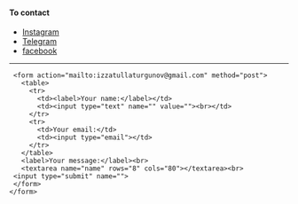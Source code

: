 <html lang="en" dir="ltr">
  <head>
    <meta charset="utf-8">
    <title>Izzatulla Turgunov</title>
  </head>
  <body>
    <h4>To contact</h4>
     <ul>
       <li><a href="izzatullo_1">Instagram</a></li>
       <li><a href="tymmmmy">Telegram</a></li>
       <li><a href="Turgunov Izzatulloh">facebook</a></li>
     </ul>
     <hr>




     <form action="mailto:izzatullaturgunov@gmail.com" method="post">
       <table>
         <tr>
           <td><label>Your name:</label></td>
           <td><input type="text" name="" value=""><br></td>
         </tr>
         <tr>
           <td>Your email:</td>
           <td><input type="email"></td>
         </tr>
       </table>
       <label>Your message:</label><br>
       <textarea name="name" rows="8" cols="80"></textarea><br>
     <input type="submit" name="">
     </form>
    </form>
  </body>
</html>
